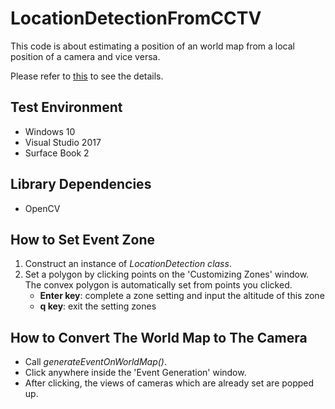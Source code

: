 # LocationDetectionFromCCTV

  This code is about estimating a position of an world map from a local position of a camera and vice versa.
  
  Please refer to [this](emoy.net) to see the details.
  
  
  
## Test Environment
  * Windows 10
  * Visual Studio 2017
  * Surface Book 2
  
## Library Dependencies
  * OpenCV

## How to Set Event Zone
  1. Construct an instance of *LocationDetection class*.
  2. Set a polygon by clicking points on the 'Customizing Zones' window.
     The convex polygon is automatically set from points you clicked.
     * **Enter key**: complete a zone setting and input the altitude of this zone
     * **q key**: exit the setting zones
     
## How to Convert The World Map to The Camera
  * Call *generateEventOnWorldMap()*.
  * Click anywhere inside the 'Event Generation' window.
  * After clicking, the views of cameras which are already set are popped up.  
